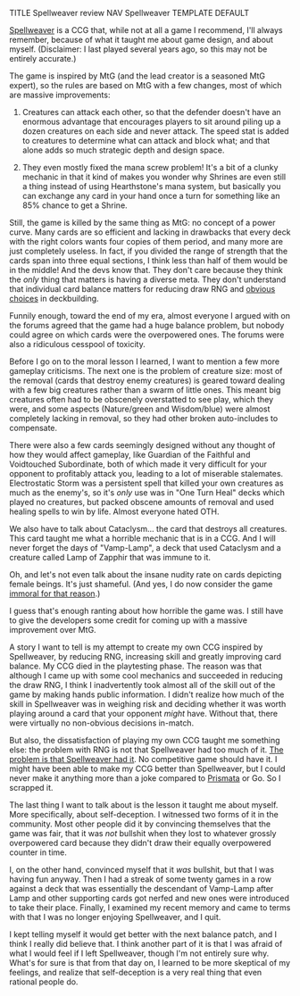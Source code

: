 TITLE Spellweaver review
NAV Spellweaver
TEMPLATE DEFAULT

[Spellweaver](https://spellweaver-tcg.com) is a CCG that, while not at all a game I recommend, I'll always remember, because of what it taught me about game design, and about myself. (Disclaimer: I last played several years ago, so this may not be entirely accurate.)

The game is inspired by MtG (and the lead creator is a seasoned MtG expert), so the rules are based on MtG with a few changes, most of which are massive improvements:

1. Creatures can attack each other, so that the defender doesn't have an enormous advantage that encourages players to sit around piling up a dozen creatures on each side and never attack. The speed stat is added to creatures to determine what can attack and block what; and that alone adds so much strategic depth and design space.

2. They even mostly fixed the mana screw problem! It's a bit of a clunky mechanic in that it kind of makes you wonder why Shrines are even still a thing instead of using Hearthstone's mana system, but basically you can exchange any card in your hand once a turn for something like an 85% chance to get a Shrine.

Still, the game is killed by the same thing as MtG: no concept of a power curve. Many cards are so efficient and lacking in drawbacks that every deck with the right colors wants four copies of them period, and many more are just completely useless. In fact, if you divided the range of strength that the cards span into three equal sections, I think less than half of them would be in the middle! And the devs know that. They don't care because they think the *only* thing that matters is having a diverse meta. They don't understand that individual card balance matters for reducing draw RNG and [obvious choices](/game_design/obvious_choices) in deckbuilding.

Funnily enough, toward the end of my era, almost everyone I argued with on the forums agreed that the game had a huge balance problem, but nobody could agree on which cards were the overpowered ones. The forums were also a ridiculous cesspool of toxicity.

Before I go on to the moral lesson I learned, I want to mention a few more gameplay criticisms. The next one is the problem of creature size: most of the removal (cards that destroy enemy creatures) is geared toward dealing with a few big creatures rather than a swarm of little ones. This meant big creatures often had to be obscenely overstatted to see play, which they were, and some aspects (Nature/green and Wisdom/blue) were almost completely lacking in removal, so they had other broken auto-includes to compensate.

There were also a few cards seemingly designed without any thought of how they would affect gameplay, like Guardian of the Faithful and Voidtouched Subordinate, both of which made it very difficult for your opponent to profitably attack you, leading to a lot of miserable stalemates. Electrostatic Storm was a persistent spell that killed your own creatures as much as the enemy's, so it's *only* use was in "One Turn Heal" decks which played no creatures, but packed obscene amounts of removal and used healing spells to win by life. Almost everyone hated OTH.

We also have to talk about Cataclysm... the card that destroys all creatures. This card taught me what a horrible mechanic that is in a CCG. And I will never forget the days of "Vamp-Lamp", a deck that used Cataclysm and a creature called Lamp of Zapphir that was immune to it.

Oh, and let's not even talk about the insane nudity rate on cards depicting female beings. It's just shameful. (And yes, I do now consider the game [immoral for that reason](/protagonism/impurity).)

I guess that's enough ranting about how horrible the game was. I still have to give the developers some credit for coming up with a massive improvement over MtG.

A story I want to tell is my attempt to create my own CCG inspired by Spellweaver, by reducing RNG, increasing skill and greatly improving card balance. My CCG died in the playtesting phase. The reason was that although I came up with some cool mechanics and succeeded in reducing the draw RNG, I think I inadvertently took almost all of the skill out of the game by making hands public information. I didn't realize how much of the skill in Spellweaver was in weighing risk and deciding whether it was worth playing around a card that your opponent *might* have. Without that, there were virtually no non-obvious decisions in-match.

But also, the dissatisfaction of playing my own CCG taught me something else: the problem with RNG is not that Spellweaver had too much of it. [The problem is that Spellweaver had it](/game_design/rng). No competitive game should have it. I might have been able to make my CCG better than Spellweaver, but I could never make it anything more than a joke compared to [Prismata](prismata) or Go. So I scrapped it.

The last thing I want to talk about is the lesson it taught me about myself. More specifically, about self-deception. I witnessed two forms of it in the community. Most other people did it by convincing themselves that the game was fair, that it was *not* bullshit when they lost to whatever grossly overpowered card because they didn't draw their equally overpowered counter in time.

I, on the other hand, convinced myself that it *was* bullshit, but that I was having fun anyway. Then I had a streak of some twenty games in a row against a deck that was essentially the descendant of Vamp-Lamp after Lamp and other supporting cards got nerfed and new ones were introduced to take their place. Finally, I examined my recent memory and came to terms with that I was no longer enjoying Spellweaver, and I quit.

I kept telling myself it would get better with the next balance patch, and I think I really did believe that. I think another part of it is that I was afraid of what I would feel if I left Spellweaver, though I'm not entirely sure why. What's for sure is that from that day on, I learned to be more skeptical of my feelings, and realize that self-deception is a very real thing that even rational people do.
